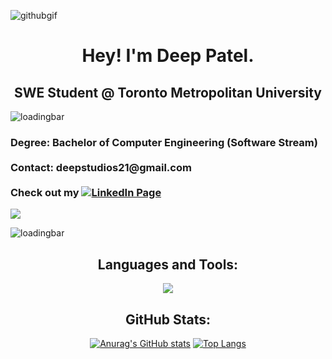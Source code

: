

![githubgif](https://user-images.githubusercontent.com/103757105/220807401-d840230e-8488-418e-b7f2-26ff804ecacd.gif)

<h1 align="center">
  <div>
    Hey! I'm Deep Patel.
  </div>
</h1>

<h2 align="center">
  SWE Student @ Toronto Metropolitan University
</h2>

![loadingbar](https://user-images.githubusercontent.com/103757105/220808963-7ba1d47a-4b21-4b44-b339-a92509688165.gif)

<h3>
  Degree: Bachelor of Computer Engineering (Software Stream)<br>
  <br>
  Contact: deepstudios21@gmail.com<br>
  <br>
  Check out my <a href="https://www.linkedin.com/in/dpatel3337/"><img src="https://img.shields.io/badge/-LinkedIn-0A66C2?&logo=linkedin" alt="LinkedIn Page"></a><br>
</h3>


<p> <img src="https://komarev.com/ghpvc/?username=deep-patel21&style=for-the-badge&color=0a2647"> </p>  

![loadingbar](https://user-images.githubusercontent.com/103757105/220808963-7ba1d47a-4b21-4b44-b339-a92509688165.gif)

</div>
  <h2 align="center">Languages and Tools:</h2>
  <p align="center"> 
    <img src="https://skillicons.dev/icons?i=html,css,javascript,arduino,c,java,python,linux,git,github,discord,latex,eclipse,vscode,ps,ableton,blender,figma,matlab,netlify&perline=10">
  </p>
  <h2 align="center">GitHub Stats:</h3>
<div align="center">


[![Anurag's GitHub stats](https://github-readme-stats.vercel.app/api?username=deep-patel21&count_private=true&show_icons=true&theme=algolia)](https://github.com/anuraghazra/github-readme-stats)
[![Top Langs](https://github-readme-stats.vercel.app/api/top-langs/?username=deep-patel21&langs_count=8&count_private=true&show_icons=true&theme=algolia&layout=compact&lang_count=10)](https://github.com/anuraghazra/github-readme-stats)

